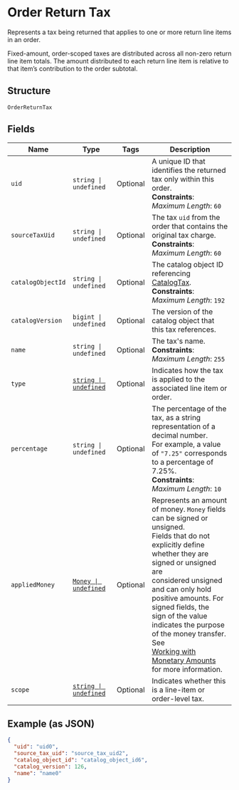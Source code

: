 
# Order Return Tax

Represents a tax being returned that applies to one or more return line items in an order.

Fixed-amount, order-scoped taxes are distributed across all non-zero return line item totals.
The amount distributed to each return line item is relative to that item’s contribution to the
order subtotal.

## Structure

`OrderReturnTax`

## Fields

| Name | Type | Tags | Description |
|  --- | --- | --- | --- |
| `uid` | `string \| undefined` | Optional | A unique ID that identifies the returned tax only within this order.<br>**Constraints**: *Maximum Length*: `60` |
| `sourceTaxUid` | `string \| undefined` | Optional | The tax `uid` from the order that contains the original tax charge.<br>**Constraints**: *Maximum Length*: `60` |
| `catalogObjectId` | `string \| undefined` | Optional | The catalog object ID referencing [CatalogTax](../../doc/models/catalog-tax.md).<br>**Constraints**: *Maximum Length*: `192` |
| `catalogVersion` | `bigint \| undefined` | Optional | The version of the catalog object that this tax references. |
| `name` | `string \| undefined` | Optional | The tax's name.<br>**Constraints**: *Maximum Length*: `255` |
| `type` | [`string \| undefined`](../../doc/models/order-line-item-tax-type.md) | Optional | Indicates how the tax is applied to the associated line item or order. |
| `percentage` | `string \| undefined` | Optional | The percentage of the tax, as a string representation of a decimal number.<br>For example, a value of `"7.25"` corresponds to a percentage of 7.25%.<br>**Constraints**: *Maximum Length*: `10` |
| `appliedMoney` | [`Money \| undefined`](../../doc/models/money.md) | Optional | Represents an amount of money. `Money` fields can be signed or unsigned.<br>Fields that do not explicitly define whether they are signed or unsigned are<br>considered unsigned and can only hold positive amounts. For signed fields, the<br>sign of the value indicates the purpose of the money transfer. See<br>[Working with Monetary Amounts](https://developer.squareup.com/docs/build-basics/working-with-monetary-amounts)<br>for more information. |
| `scope` | [`string \| undefined`](../../doc/models/order-line-item-tax-scope.md) | Optional | Indicates whether this is a line-item or order-level tax. |

## Example (as JSON)

```json
{
  "uid": "uid0",
  "source_tax_uid": "source_tax_uid2",
  "catalog_object_id": "catalog_object_id6",
  "catalog_version": 126,
  "name": "name0"
}
```

